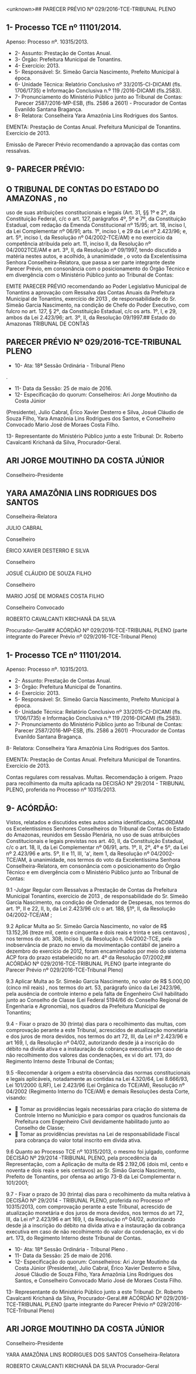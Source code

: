 &lt;unknown&gt;## PARECER PRÉVIO Nº 029/2016-TCE-TRIBUNAL PLENO

## 1- Processo TCE nº 11101/2014.

Apenso: Processo nº. 10315/2013.

- 2- Assunto: Prestação de Contas Anual.
- 3- Órgão: Prefeitura Municipal de Tonantins.
- 4- Exercício: 2013.
- 5- Responsável: Sr. Simeão Garcia Nascimento, Prefeito Municipal à época.
- 6-  Unidade  Técnica: Relatório  Conclusivo  nº  33/2015-CI-DICAMI  (fls.  1706/1735)  e Informação Conclusiva n.º 119 /2016-DICAMI (fls.2583).
- 7-  Pronunciamento  do  Ministério  Público  junto  ao  Tribunal  de  Contas: Parecer 2587/2016-MP-ESB,  (fls.  2586  a  2601)  -  Procurador  de  Contas  Evanildo  Santana Bragança.
- 8- Relatora: Conselheira Yara Amazônia Lins Rodrigues dos Santos.

EMENTA: Prestação de Contas Anual. Prefeitura  Municipal  de Tonantins. Exercício de 2013.

Emissão de Parecer Prévio recomendando a aprovação das contas com ressalvas.

## 9- PARECER PRÉVIO:

## O TRIBUNAL DE CONTAS DO ESTADO DO AMAZONAS ,  no

uso  de  suas  atribuições  constitucionais  e  legais  (Art.  31,  §§  1º  e  2º,  da  Constituição Federal, c/c o art. 127, parágrafos 4º, 5º e 7º, da Constituição Estadual, com redação da Emenda Constitucional nº 15/95; art. 18, inciso I, da Lei Complementar nº 06/91; arts. 1º, inciso I, e 29 da Lei nº 2.423/96; e, art. 5º, inciso I, da Resolução nº 04/2002-TCE/AM) e no exercício da competência atribuída pelo art. 11, inciso II, da Resolução nº 04/2002TCE/AM e art. 3º, II, da Resolução nº 09/1997, tendo discutido a matéria nestes autos, e acolhido, à unanimidade ,  o  voto  da  Excelentíssima Senhora Conselheira-Relatora, que passa a ser parte integrante deste Parecer Prévio, em consonância com o posicionamento do Órgão Técnico e em divergência com o Ministério Público junto ao Tribunal de Contas:

EMITE PARECER PRÉVIO recomendando ao Poder Legislativo Municipal de Tonantins a aprovação com Ressalva das Contas Anuais da Prefeitura Municipal de Tonantins, exercício de 2013 , de responsabilidade do Sr. Simeão Garcia Nascimento, na condição de Chefe do Poder Executivo, com fulcro no art. 127, § 2º, da Constituição  Estadual,  c/c  os  arts.  1º,  I,  e  29,  ambos  da  Lei  2.423/96;  art.  3º,  II,  da Resolução 09/1997.## Estado do Amazonas TRIBUNAL DE CONTAS

## PARECER PRÉVIO Nº 029/2016-TCE-TRIBUNAL PLENO

- 10- Ata: 18ª Sessão Ordinária - Tribunal Pleno

.

- 11- Data da Sessão: 25 de maio de 2016.
- 12-  Especificação  do  quorum: Conselheiros:  Ari  Jorge  Moutinho  da  Costa  Júnior

(Presidente), Julio Cabral, Érico Xavier Desterro e Silva, Josué Cláudio de Souza Filho, Yara  Amazônia  Lins  Rodrigues  dos  Santos,  e  Conselheiro  Convocado  Mario  José  de Moraes Costa Filho.

13- Representante do Ministério Público junto a este Tribunal: Dr. Roberto Cavalcanti Krichanã da Silva, Procurador-Geral.

## ARI JORGE MOUTINHO DA COSTA JÚNIOR

Conselheiro-Presidente

## YARA AMAZÔNIA LINS RODRIGUES DOS SANTOS

Conselheira-Relatora

JULIO CABRAL

Conselheiro

ÉRICO XAVIER DESTERRO E SILVA

Conselheiro

JOSUÉ CLÁUDIO DE SOUZA FILHO

Conselheiro

MARIO JOSÉ DE MORAES COSTA FILHO

Conselheiro Convocado

ROBERTO CAVALCANTI KRICHANÃ DA SILVA

Procurador-Geral## ACÓRDÃO Nº 029/2016-TCE-TRIBUNAL PLENO (parte integrante do Parecer Prévio nº 029/2016-TCE-Tribunal Pleno)

## 1- Processo TCE nº 11101/2014.

Apenso: Processo nº. 10315/2013.

- 2- Assunto: Prestação de Contas Anual.
- 3- Órgão: Prefeitura Municipal de Tonantins.
- 4- Exercício: 2013.
- 5- Responsável: Sr. Simeão Garcia Nascimento, Prefeito Municipal à época.
- 6-  Unidade  Técnica: Relatório  Conclusivo  nº  33/2015-CI-DICAMI  (fls.  1706/1735)  e Informação Conclusiva n.º 119 /2016-DICAMI (fls.2583).
- 7-  Pronunciamento  do  Ministério  Público  junto  ao  Tribunal  de  Contas: Parecer 2587/2016-MP-ESB,  (fls.  2586  a  2601) -Procurador  de  Contas  Evanildo  Santana Bragança.

8- Relatora: Conselheira Yara Amazônia Lins Rodrigues dos Santos.

EMENTA: Prestação de Contas Anual. Prefeitura Municipal de Tonantins. Exercício de 2013.

Contas regulares com ressalvas. Multas. Recomendação à origem. Prazo para recolhimento  da  multa  aplicada  na  DECISÃO Nº 29/2014 - TRIBUNAL PLENO, proferida no Processo nº 10315/2013.

## 9- ACÓRDÃO:

Vistos, relatados e  discutidos estes autos acima identificados,  ACORDAM os Excelentíssimos  Senhores  Conselheiros  do  Tribunal  de  Contas  do  Estado  do Amazonas,  reunidos  em Sessão  Plenária,  no  uso  de suas  atribuições Constitucionais  e legais  previstas  nos  art.  40,  II, da  Constituição  Estadual,  c/c  o  art.  18,  II,  da Lei Complementar nº 06/91, arts. 1º, II, 2º, 4º e 5º, da Lei nº 2.423/96 e arts. 5º, II e 11, III, 'a', item  1,  da  Resolução  nº  04/2002-TCE/AM, à  unanimidade, nos  termos  do  voto  da Excelentíssima  Senhora  Conselheira-Relatora, em  consonância com  o  posicionamento do Órgão Técnico e em divergência com o Ministério Público junto ao Tribunal de Contas:

9.1 -Julgar Regular  com  Ressalvas a Prestação  de  Contas  da Prefeitura Municipal Tonantins, exercício de 2013 , de responsabilidade do Sr. Simeão Garcia Nascimento, na condição de Ordenador de Despesas, nos termos do art. 1º, II e 22, II, b, da Lei 2.423/96 c/c o art. 188, §1º, II, da Resolução 04/2002-TCE/AM ;

9.2  Aplicar  Multa  ao  Sr.  Simeão  Garcia  Nascimento,  no  valor  de  R$ 13.152,36 (treze mil, cento e cinquenta e dois reais e trinta e seis centavos) , nos termos do art. 308, inciso II, da Resolução n. 04/2002-TCE, pela inobservância de prazo no envio da movimentação contábil de janeiro a dezembro do exercício de 2012, foram encaminhados por meio do sistema ACP fora do prazo estabelecido no art. 4º da Resolução 07/2002;## ACÓRDÃO Nº 029/2016-TCE-TRIBUNAL PLENO (parte integrante do Parecer Prévio nº 029/2016-TCE-Tribunal Pleno)

9.3  Aplicar  Multa  ao  Sr.  Simeão  Garcia  Nascimento,  no  valor  de  R$ 5.000,00  (cinco  mil  reais) , nos  termos  do  art.  53,  parágrafo  único  da  Lei  2423/96,  pela ausência de controle interno e pela falta de Engenheiro Civil habilitado junto ao Conselho de Classe (Lei Federal 5194/66 do Conselho Regional de Engenharia e Agronomia), nos quadros da Prefeitura Municipal de Tonantins;

9.4 - Fixar o prazo de 30 (trinta) dias para o recolhimento das multas, com comprovação perante a este Tribunal, acrescidos de atualização monetária e dos juros de mora devidos, nos termos do art 72, III, da Lei nº 2.423/96 e art 169, I, da Resolução nº 04/02,  autorizando  desde  já  a  inscrição  do  débito  na  dívida  ativa  e  a  instauração  da cobrança executiva em caso de não recolhimento dos valores das condenações, ex vi do art. 173, do Regimento Interno deste Tribunal de Contas;

9.5 -Recomendar à origem a estrita observância das normas constitucionais e legais aplicáveis, notadamente as contidas na Lei 4.320/64, Lei 8.666/93, Lei  101/2000  (LRF),  Lei  2.423/96  (Lei  Orgânica  do  TCE/AM),  Resolução  nº  04/2002 (Regimento Interno do TCE/AM) e demais Resoluções desta Corte, visando:

-  Tomar  as  providências  legais  necessárias  para  criação  do sistema  de  Controle  Interno  no  Município  e  para  compor  os quadros funcionais da Prefeitura com Engenheiro Civil devidamente habilitado junto ao Conselho de Classe;
-  Tomar  as  providências  previstas  na  Lei  de  responsabilidade Fiscal para cobrança do valor total inscrito em dívida ativa.

9.6  Quanto  ao Processo  TCE  nº  10315/2013,  o  mesmo  foi  julgado, conforme DECISÃO  Nº 29/2014 -TRIBUNAL  PLENO, pela procedência da Representação, com a Aplicação de multa de R$ 2.192,06 (dois mil, cento e noventa e dois reais e seis centavos) ao Sr. Simão Garcia Nascimento, Prefeito de Tonantins, por ofensa ao artigo 73-B da Lei Complementar n. 101/2001;

9.7 - Fixar o prazo de 30 (trinta) dias para o recolhimento da multa relativa à DECISÃO Nº 29/2014 - TRIBUNAL PLENO, proferida no Processo nº 10315/2013, com comprovação perante a este Tribunal, acrescido de atualização monetária e dos juros de mora devidos, nos termos do art 72, III, da Lei nº 2.423/96 e art 169, I, da Resolução nº 04/02,  autorizando  desde  já  a  inscrição  do  débito  na  dívida  ativa  e  a  instauração  da cobrança executiva em caso de não recolhimento do valor da condenação, ex vi do art. 173, do Regimento Interno deste Tribunal de Contas.

- 10- Ata: 18ª Sessão Ordinária - Tribunal Pleno .
- 11- Data da Sessão: 25 de maio de 2016.
- 12-  Especificação  do  quorum: Conselheiros: Ari Jorge Moutinho  da  Costa  Júnior (Presidente), Julio Cabral, Érico  Xavier Desterro e Silva, Josué Cláudio  de Souza Filho, Yara  Amazônia  Lins  Rodrigues  dos  Santos,  e  Conselheiro  Convocado  Mario  José  de Moraes Costa Filho.

13- Representante do Ministério Público junto a este Tribunal: Dr. Roberto Cavalcanti Krichanã da Silva, Procurador-Geral.## ACÓRDÃO Nº 029/2016-TCE-TRIBUNAL PLENO (parte integrante do Parecer Prévio nº 029/2016-TCE-Tribunal Pleno)

## ARI JORGE MOUTINHO DA COSTA JÚNIOR

Conselheiro-Presidente

YARA AMAZÔNIA LINS RODRIGUES DOS SANTOS Conselheira-Relatora

ROBERTO CAVALCANTI KRICHANÃ DA SILVA Procurador-Geral